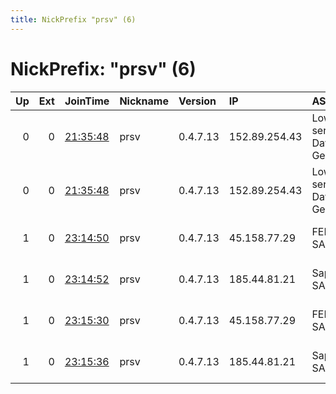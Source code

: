 ```yaml
---
title: NickPrefix "prsv" (6)
---
```


# NickPrefix: "prsv" (6)

|   Up |   Ext | JoinTime                                                                                              | Nickname   | Version   | IP            | AS                                    | CC   |   ORp |   Dirp | OS    | Contact                            |   eFamMembers |
|-----:|------:|:------------------------------------------------------------------------------------------------------|:-----------|:----------|:--------------|:--------------------------------------|:-----|------:|-------:|:------|:-----------------------------------|--------------:|
|    0 |     0 | [21:35:48](https://nusenu.github.io/OrNetStats/w/relay/AD2A3F775191989F81D9C1BF032D426138112AEE.html) | prsv       | 0.4.7.13  | 152.89.254.43 | Lowhosting services of Davide Gennari | de   |  9200 |      0 | Linux | email:admin prsv.ch url:https://pr |             4 |
|    0 |     0 | [21:35:48](https://nusenu.github.io/OrNetStats/w/relay/B584B7B1CD66B52AA6E48A95A4153F72803D2170.html) | prsv       | 0.4.7.13  | 152.89.254.43 | Lowhosting services of Davide Gennari | de   |  9300 |      0 | Linux | email:admin prsv.ch url:https://pr |             4 |
|    1 |     0 | [23:14:50](https://nusenu.github.io/OrNetStats/w/relay/025DDB017D79460C4A3F6795D52FEFBB56A133F3.html) | prsv       | 0.4.7.13  | 45.158.77.29  | FEELB SARL                            | fr   |  9200 |      0 | Linux | email:admin prsv.ch url:https://pr |           112 |
|    1 |     0 | [23:14:52](https://nusenu.github.io/OrNetStats/w/relay/BC031603FD69DD73A6ADAF15CDE9A0F52D38CE8E.html) | prsv       | 0.4.7.13  | 185.44.81.21  | Sapinet SAS                           | fr   |  9200 |      0 | Linux | email:admin prsv.ch url:https://pr |           112 |
|    1 |     0 | [23:15:30](https://nusenu.github.io/OrNetStats/w/relay/9CC22D22D66BB8D99AC2B80B3D381E88B4A58938.html) | prsv       | 0.4.7.13  | 45.158.77.29  | FEELB SARL                            | fr   |  9300 |      0 | Linux | email:admin prsv.ch url:https://pr |           112 |
|    1 |     0 | [23:15:36](https://nusenu.github.io/OrNetStats/w/relay/AAFF2D9F8DCCFA02313366A86AFF8753BA81A89F.html) | prsv       | 0.4.7.13  | 185.44.81.21  | Sapinet SAS                           | fr   |  9300 |      0 | Linux | email:admin prsv.ch url:https://pr |           112 |

